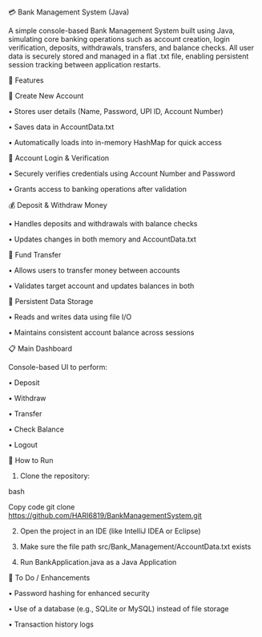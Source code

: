 💳 Bank Management System (Java) 

A simple console-based Bank Management System built using Java, 
simulating core banking operations such as account creation, login verification, 
deposits, withdrawals, transfers, and balance checks. All user data is securely stored 
and managed in a flat .txt file, enabling persistent session tracking between application restarts.

📌 Features

 🔐 Create New Account
 
•	Stores user details (Name, Password, UPI ID, Account Number)

•	Saves data in AccountData.txt

•	Automatically loads into in-memory HashMap for quick access

 🔐 Account Login & Verification
 
•	Securely verifies credentials using Account Number and Password

•	Grants access to banking operations after validation

💰 Deposit & Withdraw Money

•	Handles deposits and withdrawals with balance checks

•	Updates changes in both memory and AccountData.txt

🔁 Fund Transfer

•	Allows users to transfer money between accounts

•	Validates target account and updates balances in both

📄 Persistent Data Storage

•	Reads and writes data using file I/O

•	Maintains consistent account balance across sessions

📋 Main Dashboard

Console-based UI to perform:

•	Deposit

•	Withdraw

•	Transfer

•	Check Balance

•	Logout

🚀 How to Run

1.	Clone the repository:
   
bash

Copy code
git clone https://github.com/HARI6819/BankManagementSystem.git

2.	Open the project in an IDE (like IntelliJ IDEA or Eclipse)
  
3.	Make sure the file path src/Bank_Management/AccountData.txt exists
   
4.	Run BankApplication.java as a Java Application
   
📌 To Do / Enhancements

•	Password hashing for enhanced security

•	Use of a database (e.g., SQLite or MySQL) instead of file storage

•	Transaction history logs

